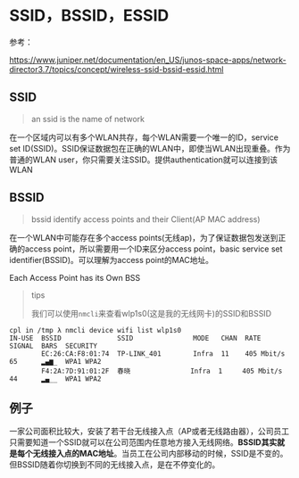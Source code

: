 # SSID，BSSID，ESSID

参考：

https://www.juniper.net/documentation/en_US/junos-space-apps/network-director3.7/topics/concept/wireless-ssid-bssid-essid.html

## SSID

> an ssid is the name of network

在一个区域内可以有多个WLAN共存，每个WLAN需要一个唯一的ID，service set ID(SSID)。SSID保证数据包在正确的WLAN中，即使当WLAN出现重叠。作为普通的WLAN user，你只需要关注SSID。提供authentication就可以连接到该WLAN

## BSSID

> bssid identify access points and their Client(AP MAC address)

在一个WLAN中可能存在多个access points(无线ap)，为了保证数据包发送到正确的access point，所以需要用一个ID来区分access point，basic service set identifier(BSSID)。可以理解为access point的MAC地址。





Each Access Point has its Own BSS

> tips
>
> 我们可以使用`nmcli`来查看wlp1s0(这是我的无线网卡)的SSID和BSSID

```
cpl in /tmp λ nmcli device wifi list wlp1s0
IN-USE  BSSID              SSID               MODE   CHAN  RATE        SIGNAL  BARS  SECURITY  
        EC:26:CA:F8:01:74  TP-LINK_401        Infra  11    405 Mbit/s  65      ▂▄▆_  WPA1 WPA2 
        F4:2A:7D:91:01:2F  春晓               Infra  1     405 Mbit/s  44      ▂▄__  WPA1 WPA2 
```

## 例子

一家公司面积比较大，安装了若干台无线接入点（AP或者无线路由器），公司员工只需要知道一个SSID就可以在公司范围内任意地方接入无线网络。**BSSID其实就是每个无线接入点的MAC地址**。当员工在公司内部移动的时候，SSID是不变的。但BSSID随着你切换到不同的无线接入点，是在不停变化的。